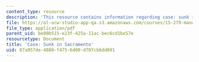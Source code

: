 ```yaml
---
content_type: resource
description: 'This resource contains information regarding case: sunk in sacramento.'
file: https://ol-ocw-studio-app-qa.s3.amazonaws.com/courses/15-279-management-communication-for-undergraduates-fall-2012/87a957de4880f4756d00d707cb6dd091_MIT15_279F12_sacrmntoCase.pdf
file_type: application/pdf
parent_uid: be00b515-e23f-425a-11ac-bec6cd1be57e
resourcetype: Document
title: 'Case: Sunk in Sacramento'
uid: 87a957de-4880-f475-6d00-d707cb6dd091
---
```

